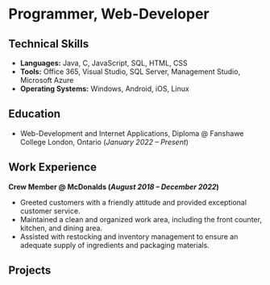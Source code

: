 # Programmer, Web-Developer
## Technical Skills
- **Languages:** Java, C, JavaScript, SQL, HTML, CSS
- **Tools:** Office 365, Visual Studio, SQL Server, Management Studio, Microsoft Azure
- **Operating Systems:** Windows, Android, iOS, Linux
  
## Education
- Web-Development and Internet Applications, Diploma @ Fanshawe College London, Ontario (_January 2022 – Present_)

## Work Experience
**Crew Member @ McDonalds (_August 2018 – December 2022_)**
- Greeted customers with a friendly attitude and provided exceptional customer service.
- Maintained a clean and organized work area, including the front counter, kitchen, and dining area.
- Assisted with restocking and inventory management to ensure an adequate supply of ingredients and packaging materials.

## Projects




